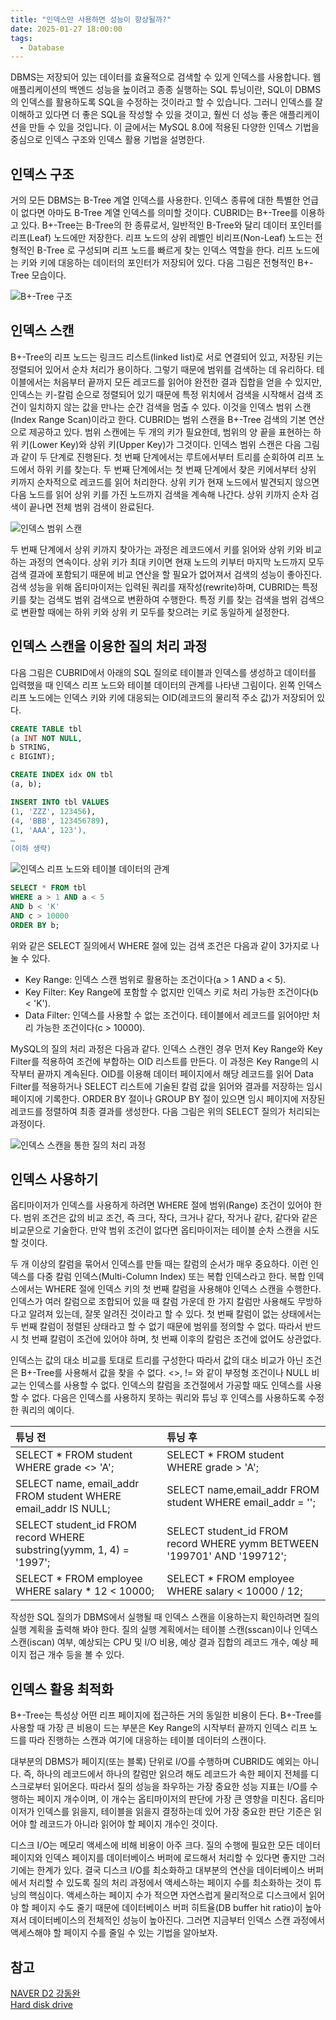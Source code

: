 ```yaml
---
title: "인덱스만 사용하면 성능이 향상될까?"
date: 2025-01-27 18:00:00
tags: 
  - Database
---
```


DBMS는 저장되어 있는 데이터를 효율적으로 검색할 수 있게 인덱스를 사용합니다. 
웹 애플리케이션의 백엔드 성능을 높이려고 종종 실행하는 SQL 튜닝이란, SQL이 DBMS의 인덱스를 활용하도록 SQL을 수정하는 것이라고 할 수 있습니다. 
그러니 인덱스를 잘 이해하고 있다면 더 좋은 SQL을 작성할 수 있을 것이고, 훨씬 더 성능 좋은 애플리케이션을 만들 수 있을 것입니다.
이 글에서는 MySQL 8.0에 적용된 다양한 인덱스 기법을 중심으로 인덱스 구조와 인덱스 활용 기법을 설명한다. 

## 인덱스 구조

거의 모든 DBMS는 B-Tree 계열 인덱스를 사용한다. 인덱스 종류에 대한 특별한 언급이 없다면 아마도 B-Tree 계열 인덱스를 의미할 것이다. CUBRID는 B+-Tree를 이용하고 있다. B+-Tree는 B-Tree의 한 종류로서, 일반적인 B-Tree와 달리 데이터 포인터를 리프(Leaf) 노드에만 저장한다. 리프 노드의 상위 레벨인 비리프(Non-Leaf) 노드는 전형적인 B-Tree 로 구성되며 리프 노드를 빠르게 찾는 인덱스 역할을 한다. 리프 노드에는 키와 키에 대응하는 데이터의 포인터가 저장되어 있다. 다음 그림은 전형적인 B+-Tree 모습이다.

![B+-Tree 구조](img_8.png)

## 인덱스 스캔

B+-Tree의 리프 노드는 링크드 리스트(linked list)로 서로 연결되어 있고, 저장된 키는 정렬되어 있어서 순차 처리가 용이하다. 그렇기 때문에 범위를 검색하는 데 유리하다. 테이블에서는 처음부터 끝까지 모든 레코드를 읽어야 완전한 결과 집합을 얻을 수 있지만, 인덱스는 키-칼럼 순으로 정렬되어 있기 때문에 특정 위치에서 검색을 시작해서 검색 조건이 일치하지 않는 값을 만나는 순간 검색을 멈출 수 있다. 이것을 인덱스 범위 스캔(Index Range Scan)이라고 한다. CUBRID는 범위 스캔을 B+-Tree 검색의 기본 연산으로 제공하고 있다. 범위 스캔에는 두 개의 키가 필요한데, 범위의 양 끝을 표현하는 하위 키(Lower Key)와 상위 키(Upper Key)가 그것이다.
인덱스 범위 스캔은 다음 그림과 같이 두 단계로 진행된다. 첫 번째 단계에서는 루트에서부터 트리를 순회하여 리프 노드에서 하위 키를 찾는다. 두 번째 단계에서는 첫 번째 단계에서 찾은 키에서부터 상위 키까지 순차적으로 레코드를 읽어 처리한다. 상위 키가 현재 노드에서 발견되지 않으면 다음 노드를 읽어 상위 키를 가진 노드까지 검색을 계속해 나간다. 상위 키까지 순차 검색이 끝나면 전체 범위 검색이 완료된다.

![인덱스 범위 스캔](img_7.png)

두 번째 단계에서 상위 키까지 찾아가는 과정은 레코드에서 키를 읽어와 상위 키와 비교하는 과정의 연속이다. 상위 키가 최대 키이면 현재 노드의 키부터 마지막 노드까지 모두 검색 결과에 포함되기 때문에 비교 연산을 할 필요가 없어져서 검색의 성능이 좋아진다. 검색 성능을 위해 옵티마이저는 입력된 쿼리를 재작성(rewrite)하며, CUBRID는 특정 키를 찾는 검색도 범위 검색으로 변환하여 수행한다. 특정 키를 찾는 검색을 범위 검색으로 변환할 때에는 하위 키와 상위 키 모두를 찾으려는 키로 동일하게 설정한다.

## 인덱스 스캔을 이용한 질의 처리 과정

다음 그림은 CUBRID에서 아래의 SQL 질의로 테이블과 인덱스를 생성하고 데이터를 입력했을 때 인덱스 리프 노드와 테이블 데이터의 관계를 나타낸 그림이다. 왼쪽 인덱스 리프 노드에는 인덱스 키와 키에 대응되는 OID(레코드의 물리적 주소 값)가 저장되어 있다.

```sql
CREATE TABLE tbl  
(a INT NOT NULL,
b STRING,  
c BIGINT);

CREATE INDEX idx ON tbl  
(a, b);

INSERT INTO tbl VALUES  
(1, 'ZZZ', 123456),
(4, 'BBB', 123456789),
(1, 'AAA', 123'),
…
(이하 생략)
```

![인덱스 리프 노드와 테이블 데이터의 관계](img_6.png)

```sql
SELECT * FROM tbl  
WHERE a > 1 AND a < 5  
AND b < 'K'  
AND c > 10000  
ORDER BY b;  
```

위와 같은 SELECT 질의에서 WHERE 절에 있는 검색 조건은 다음과 같이 3가지로 나눌 수 있다.

- Key Range: 인덱스 스캔 범위로 활용하는 조건이다(a > 1 AND a < 5). 
- Key Filter: Key Range에 포함할 수 없지만 인덱스 키로 처리 가능한 조건이다(b < 'K'). 
- Data Filter: 인덱스를 사용할 수 없는 조건이다. 테이블에서 레코드를 읽어야만 처리 가능한 조건이다(c > 10000).

MySQL의 질의 처리 과정은 다음과 같다.
인덱스 스캔인 경우 먼저 Key Range와 Key Filter를 적용하여 조건에 부합하는 OID 리스트를 만든다. 이 과정은 Key Range의 시작부터 끝까지 계속된다.
OID를 이용해 데이터 페이지에서 해당 레코드를 읽어 Data Filter를 적용하거나 SELECT 리스트에 기술된 칼럼 값을 읽어와 결과를 저장하는 임시 페이지에 기록한다.
ORDER BY 절이나 GROUP BY 절이 있으면 임시 페이지에 저장된 레코드를 정렬하여 최종 결과를 생성한다.
다음 그림은 위의 SELECT 질의가 처리되는 과정이다.

![인덱스 스캔을 통한 질의 처리 과정](img_9.png)

## 인덱스 사용하기

옵티마이저가 인덱스를 사용하게 하려면 WHERE 절에 범위(Range) 조건이 있어야 한다. 범위 조건은 값의 비교 조건, 즉 크다, 작다, 크거나 같다, 작거나 같다, 같다와 같은 비교문으로 기술한다. 만약 범위 조건이 없다면 옵티마이저는 테이블 순차 스캔을 시도할 것이다.

두 개 이상의 칼럼을 묶어서 인덱스를 만들 때는 칼럼의 순서가 매우 중요하다. 이런 인덱스를 다중 칼럼 인덱스(Multi-Column Index) 또는 복합 인덱스라고 한다. 복합 인덱스에서는 WHERE 절에 인덱스 키의 첫 번째 칼럼을 사용해야 인덱스 스캔을 수행한다. 인덱스가 여러 칼럼으로 조합되어 있을 때 칼럼 가운데 한 가지 칼럼만 사용해도 무방하다고 알려져 있는데, 잘못 알려진 것이라고 할 수 있다. 첫 번째 칼럼이 없는 상태에서는 두 번째 칼럼이 정렬된 상태라고 할 수 없기 때문에 범위를 정의할 수 없다. 따라서 반드시 첫 번째 칼럼이 조건에 있어야 하며, 첫 번째 이후의 칼럼은 조건에 없어도 상관없다.

인덱스는 값의 대소 비교를 토대로 트리를 구성한다 따라서 값의 대소 비교가 아닌 조건은 B+-Tree를 사용해서 값을 찾을 수 없다. <>, != 와 같이 부정형 조건이나 NULL 비교는 인덱스를 사용할 수 없다. 인덱스의 칼럼을 조건절에서 가공할 때도 인덱스를 사용할 수 없다. 다음은 인덱스를 사용하지 못하는 쿼리와 튜닝 후 인덱스를 사용하도록 수정한 쿼리의 예이다.


| 튜닝 전	                                                                | 튜닝 후                                                                    |
|:---------------------------------------------------------------------|:------------------------------------------------------------------------|
| SELECT * FROM student WHERE grade <> 'A';	                           | SELECT * FROM student WHERE grade > 'A';                                |
| SELECT name, email_addr FROM student WHERE email_addr IS NULL;       | 	SELECT name,email_addr FROM student WHERE email_addr = '';             |
| SELECT student_id FROM record WHERE substring(yymm, 1, 4) = '1997';	 | SELECT student_id FROM record WHERE yymm BETWEEN '199701' AND '199712'; |
| SELECT * FROM employee WHERE salary * 12 < 10000;                    | 	SELECT * FROM employee WHERE salary < 10000 / 12;                      |



작성한 SQL 질의가 DBMS에서 실행될 때 인덱스 스캔을 이용하는지 확인하려면 질의 실행 계획을 출력해 봐야 한다. 질의 실행 계획에서는 테이블 스캔(sscan)이나 인덱스 스캔(iscan) 여부, 예상되는 CPU 및 I/O 비용, 예상 결과 집합의 레코드 개수, 예상 페이지 접근 개수 등을 볼 수 있다.

## 인덱스 활용 최적화

B+-Tree는 특성상 어떤 리프 페이지에 접근하든 거의 동일한 비용이 든다. B+-Tree를 사용할 때 가장 큰 비용이 드는 부분은 Key Range의 시작부터 끝까지 인덱스 리프 노드를 따라 진행하는 스캔과 여기에 대응하는 테이블 데이터의 스캔이다.

대부분의 DBMS가 페이지(또는 블록) 단위로 I/O를 수행하며 CUBRID도 예외는 아니다. 즉, 하나의 레코드에서 하나의 칼럼만 읽으려 해도 레코드가 속한 페이지 전체를 디스크로부터 읽어온다. 따라서 질의 성능을 좌우하는 가장 중요한 성능 지표는 I/O를 수행하는 페이지 개수이며, 이 개수는 옵티마이저의 판단에 가장 큰 영향을 미친다. 옵티마이저가 인덱스를 읽을지, 테이블을 읽을지 결정하는데 있어 가장 중요한 판단 기준은 읽어야 할 레코드가 아니라 읽어야 할 페이지 개수인 것이다.

디스크 I/O는 메모리 액세스에 비해 비용이 아주 크다. 질의 수행에 필요한 모든 데이터 페이지와 인덱스 페이지를 데이터베이스 버퍼에 로드해서 처리할 수 있다면 좋지만 그러기에는 한계가 있다. 결국 디스크 I/O를 최소화하고 대부분의 연산을 데이터베이스 버퍼에서 처리할 수 있도록 질의 처리 과정에서 액세스하는 페이지 수를 최소화하는 것이 튜닝의 핵심이다. 액세스하는 페이지 수가 적으면 자연스럽게 물리적으로 디스크에서 읽어야 할 페이지 수도 줄기 때문에 데이터베이스 버퍼 히트율(DB buffer hit ratio)이 높아져서 데이터베이스의 전체적인 성능이 높아진다. 그러면 지금부터 인덱스 스캔 과정에서 액세스해야 할 페이지 수를 줄일 수 있는 기법을 알아보자.



## 참고
[NAVER D2 강동완](https://d2.naver.com/helloworld/1155)<br>
[Hard disk drive](https://en.wikipedia.org/wiki/Cylinder-head-sector)
